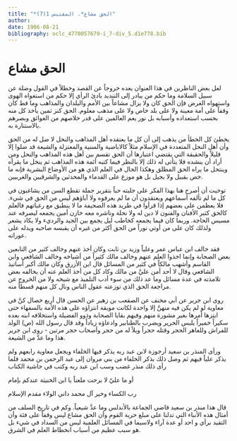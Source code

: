 ```yaml
---
title: "*الحق مشاع*. المقتبس 1(7)"
author: 
date: 1906-08-21
bibliography: oclc_4770057679-i_7-div_5.d1e778.bib
---
```




#  الحق مشاع 


 لعل بعض الناظرين في هذا العنوان يعده خروجاً عن القصد وخطلاً في القول وضلة عن سبيل السلامة وما حكم من يبادر إلى التنديد بادئ الرأي إلا حكم من استغواه الهوى واستهواه الغرض فإن الحق كان ولا يزال مشاعاً بين الأمم والبلدان والمذاهب وما قط كان وقفاً على أمة معينة ولا على بلد خاص ولا على مذهب معلوم. الحق كنز ثمين يأخذ كل منه بحسب استعداده وأسبابه بل نور يعم العالمين على قدر خلاصهم من العوائق وبصرهم بالاستنارة به. 

 يخطئ كل الخطأ من يذهب إلى أن كل ما يعتقده أهل المذاهب والنحل لا ضل له من الحق وأن أهل النحل المتعددة في الإسلام مثلاً كالاباضية   والسنية والمعتزلة والشيعة قد ضلوا إلا قليلاً والحقيقة التي يقتضي اعتبارها أن الحق تقسم بين أهل هذه المذاهب والنحل ومن أراد أن ينشده فلا يتأتى له ذلك إلا بالنظر فيما كتبه أئمة هذه المذاهب ثم ينخل ما يقرأه وينتحل ما يراه الحق المطلق وهكذا الحال في العلم الذي هو من الأوضاع البشرية فإنه ما خص بقبيل ولا بجيل بل هو موزع على القدماء والمحدثين والشرقيين والغربيين. 

 توخيت أن أصرح هنا بهذا الفكر على جلبته حباً بتقرير جملة تقطع السن من يشاغبون في كل ما لم تألفه أسماعهم ويعتقدون أن ما لم يعرفوه ولا آباؤهم ليس من الحق في شيء. فلا يعظمن على بعضهم إذا قرأوا في طريد هذه الصحيفة ما لا ينطبق مع رغباتهم فالعلم كالحق كثير الأفنان والفنون لا دين له ولا نحلة وناشره معه خازن أمين يجمعه ليصرفه عند مسيس الحاجة. وربما كان فيما يجمعه كخاطب ليل يجمع بين الجيد والرديء ولا يكاد يشعر ولذلك كان على من أوتي نوراً من الحق أكثر من غيره أن يقبسه صاحبه ويدله على عوراته. 

 فقد خالف ابن عباس عمر وعلياً وزيد بن ثابت وكان أخذ عنهم وخالف كثير من التابعين بعض الصحابة وإنما اخذوا العلم عنهم وخالف مالك كثيراً من أشياخه وخالف الشافعي وابن القاسم وأشهب مالكاً في كثير من المسائل قال ابن الأزرق وكان مالك أكبر أساتيذ الشافعي وقال لا  أحد  أمن عليَّ من مالك وكاد كل من أخذ العلم عنه أن يخالفه بعض تلامذته في عدة مسائل وما عد ذلك من سوء أدب التلميذ مع شيخه ولا من الخروج عن مراجعة الحق الذي توزعته عقول الناس ونال كل منهم قسطاً منه.  

 روى  ابن جرير  عن  أبي مخنف  عن الصقعب بن زهير عن الحسن قال   أربع  خصال كنَّ في معاوية لو لم يكن فيه منهنَّ إلا واحدة لكانت موبقة انتزاؤه على هذه الأمة بالسفهاء حتى ابتزها أمرها بغير مشورة منهم وفيهم بقايا الصحابة وذوو الفضيلة واستخلافه ابنه بعده سكيراً خميراً يلبس الحرير ويضرب بالطنابير وادعاؤه زياداً وقد قال رسول الله (ص) الولد للفراش وللعاهر الحجر وقتله حجراً ويلاً له من حجر وأصحاب حجر مرتين - روى ابن جرير هذا وما عدَّ من الشيعة. 

 ورأى المنذر بن سعيد أرجوزة لابن عبد ربه يذكر فيها الخلفاء ويجعل معاوية رابعهم ولم يذكر علياً فيهم ثم وصل ذلك بذكر الخلفاء من بني مروان إلى عبد الرحمن بن محمد فلما رأى ذلك منذر غضب وسب ابن عبد ربه وكتب في حاشية الكتاب 

 أو ما عليّ لا برحت ملعناً   يا ابن الخنيثة عندكم بإمام  

 رب الكساء وخير آل محمد   داني الولاء مقدم الإسلام  

 قال هذا منذر بن سعيد قاضي الجماعة بالأندلس وما عدَّ شيعياً. وكم في تاريخ السلف من أمثال هذه الأنباء التي تدلنا على مبلغ حرية القوم وأن الحق مشاع ليس وقفاً على فئة وأن التقيد برأي و  احد  أو عدة آراء ولاسيما في المسائل العلمية ليس من السداد في شيء بل هو سبب عظيم من أسباب انحطاط العلم في الشرق.  
